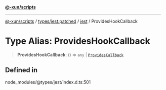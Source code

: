 [**@-xun/scripts**](../../../../../README.md)

***

[@-xun/scripts](../../../../../README.md) / [types/jest.patched](../../../README.md) / [jest](../README.md) / ProvidesHookCallback

# Type Alias: ProvidesHookCallback

> **ProvidesHookCallback**: () => `any` \| [`ProvidesCallback`](ProvidesCallback.md)

## Defined in

node\_modules/@types/jest/index.d.ts:501
